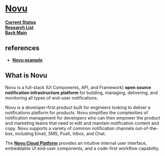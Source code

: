 # **[Novu](https://novu.co/)**

**[Current Status](../../../development/status/weekly/current_status.md)**\
**[Research List](../../../research/research_list.md)**\
**[Back Main](../../../README.md)**

## references

- **[Novu example](https://dev.to/novu/how-to-add-in-app-notifications-to-any-web-app-1b4n)**

## What is Novu

Novu is a full-stack (UI Components, API, and Framework) **open source notification infrastructure platform** for building, managing, delivering, and monitoring all types of end-user notifications.

Novu is a developer-first product built for engineers looking to deliver a notifications platform for products. Novu simplifies the complexities of notification management for developers who can then empower the product and marketing teams that need to edit and maintain notification content and copy. Novu supports a variety of common notification channels out-of-the-box, including Email, SMS, Push, Inbox, and Chat.

The **[Novu Cloud Platform](https://dashboard.novu.co/)** provides an intuitive internal user interface, embeddable UI end-user components, and a code-first workflow capability.
